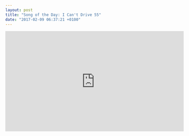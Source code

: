 ```yaml
---
layout: post
title: "Song of the Day: I Can't Drive 55"
date: "2017-02-09 06:37:21 +0100"
---
```

<iframe width="560" height="315" src="https://www.youtube.com/embed/RvV3nn_de2k" frameborder="0" allowfullscreen=""></iframe>

